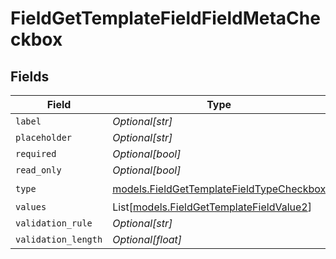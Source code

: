 # FieldGetTemplateFieldFieldMetaCheckbox


## Fields

| Field                                                                                      | Type                                                                                       | Required                                                                                   | Description                                                                                |
| ------------------------------------------------------------------------------------------ | ------------------------------------------------------------------------------------------ | ------------------------------------------------------------------------------------------ | ------------------------------------------------------------------------------------------ |
| `label`                                                                                    | *Optional[str]*                                                                            | :heavy_minus_sign:                                                                         | N/A                                                                                        |
| `placeholder`                                                                              | *Optional[str]*                                                                            | :heavy_minus_sign:                                                                         | N/A                                                                                        |
| `required`                                                                                 | *Optional[bool]*                                                                           | :heavy_minus_sign:                                                                         | N/A                                                                                        |
| `read_only`                                                                                | *Optional[bool]*                                                                           | :heavy_minus_sign:                                                                         | N/A                                                                                        |
| `type`                                                                                     | [models.FieldGetTemplateFieldTypeCheckbox](../models/fieldgettemplatefieldtypecheckbox.md) | :heavy_check_mark:                                                                         | N/A                                                                                        |
| `values`                                                                                   | List[[models.FieldGetTemplateFieldValue2](../models/fieldgettemplatefieldvalue2.md)]       | :heavy_minus_sign:                                                                         | N/A                                                                                        |
| `validation_rule`                                                                          | *Optional[str]*                                                                            | :heavy_minus_sign:                                                                         | N/A                                                                                        |
| `validation_length`                                                                        | *Optional[float]*                                                                          | :heavy_minus_sign:                                                                         | N/A                                                                                        |